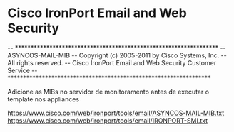 # Cisco IronPort Email and Web Security

-- *****************************************************************
-- ASYNCOS-MAIL-MIB
-- Copyright (c) 2005-2011 by Cisco Systems, Inc.
-- All rights reserved.
-- Cisco IronPort Email and Web Security Customer Service
-- *****************************************************************

Adicione as MIBs no servidor de monitoramento antes de executar o template nos appliances

https://www.cisco.com/web/ironport/tools/email/ASYNCOS-MAIL-MIB.txt
https://www.cisco.com/web/ironport/tools/email/IRONPORT-SMI.txt
